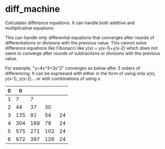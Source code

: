 # diff_machine
Calculates difference equations.  It can handle both additive and multiplicative equations.

This can handle only differential equations that converges after rounds of differentiations or divisions with the previous value.  This cannot solve difference equations like Fibonacci like y(x) = y(x-1)+y(x-2) which does not seem to converge after rounds of subtractions or divisions with the previous value.

For example, "y=4x^3+3x^2" converges as below after 3 orders of differencing.  It can be expressed with either in the form of using only y(x), y(x-1), y(x-2)... or with combinations of using x.

| 0 |  0  |      |      |     |
|---|-----|------|------|-----|
| 1 |  7  |  7   |      |     |
| 2 | 44  |  37  |  30  |     |
| 3 | 135 |  91  |  54  | 24  |
| 4 | 304 | 169  |  78  | 24  |
| 5 | 575 | 271  | 102  | 24  |
| 6 | 972 | 397  | 126  | 24  |
